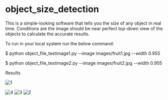 # object_size_detection
This is a simple-looking software that tells you the size of any object in real time.
Conditions are the image should be near perfect top-down view of the objects to calculate the accurate results.

To run in your local system run the below command:

$ python object_file_testimage1.py --image images/fruit1.jpg --width 0.955

$ python object_file_testimage2.py --image images/fruit2.jpg --width 0.955

Results

![1](https://user-images.githubusercontent.com/90924296/166912445-8040a20d-4137-4cf4-8a0d-707412d0da2d.png)

![4](https://user-images.githubusercontent.com/90924296/166912464-37c4193c-a645-44b3-8659-2dd124c66730.png)
![3](https://user-images.githubusercontent.com/90924296/166912573-ebe3648b-7896-4a01-9cb3-75b59e73dc45.png)
![2](https://user-images.githubusercontent.com/90924296/166912604-7dd58474-f3b4-4af4-a243-e5cdbb88cbb9.png)

